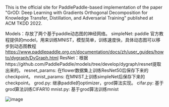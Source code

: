This is the official site for PaddlePaddle-based implementation of the paper "GrOD: Deep Learning with Gradients Orthogonal Decomposition for Knowledge Transfer, Distillation, and Adversarial Training" published at ACM TKDD 2022.


Models：存放了两个基于paddle动态图的神经网络。
	simpleNet: paddle 官方教程提供的model，用来训练MNIST，模型简单，训练速度快，具体动态图可以移步到动态图教程
https://www.paddlepaddle.org.cn/documentation/docs/zh/user_guides/howto/dygraph/DyGraph.html
	ResNet：根据https://github.com/PaddlePaddle/models/tree/develop/dygraph/resnet提取出来的。
resnet_params: 在flower数据集上训练ResNet50后保存下来的checkpoint。
mnist_params: 在MNIST上训练simpleNet后保存下来的checkpoint。
grod.py: 继承paddle的optimizer，grod算法实现。
cifar.py: 基于grod算法训练CIFAR10
mnist.py: 基于grod算法训练mnist

![image](https://user-images.githubusercontent.com/1193577/163675326-0e34c9d2-e20a-4f6a-9d83-5b9ed8b0aa2e.png)

